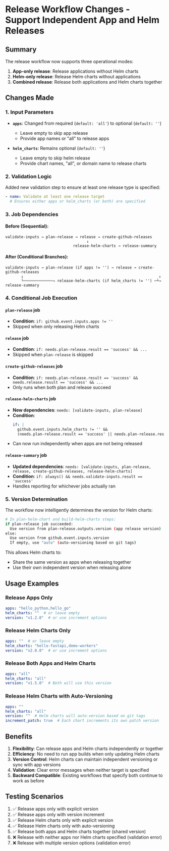 # Release Workflow Changes - Support Independent App and Helm Releases

## Summary

The release workflow now supports three operational modes:
1. **App-only release**: Release applications without Helm charts
2. **Helm-only release**: Release Helm charts without applications
3. **Combined release**: Release both applications and Helm charts together

## Changes Made

### 1. Input Parameters
- **`apps`**: Changed from required (`default: 'all'`) to optional (`default: ''`)
  - Leave empty to skip app release
  - Provide app names or "all" to release apps
  
- **`helm_charts`**: Remains optional (`default: ''`)
  - Leave empty to skip helm release
  - Provide chart names, "all", or domain name to release charts

### 2. Validation Logic
Added new validation step to ensure at least one release type is specified:
```yaml
- name: Validate at least one release target
  # Ensures either apps or helm_charts (or both) are specified
```

### 3. Job Dependencies

#### Before (Sequential):
```
validate-inputs → plan-release → release → create-github-releases
                                    ↓
                              release-helm-charts → release-summary
```

#### After (Conditional Branches):
```
validate-inputs → plan-release (if apps != '') → release → create-github-releases
       ↓                                                            ↓
       └─────────────→ release-helm-charts (if helm_charts != '') ─┴→ release-summary
```

### 4. Conditional Job Execution

#### `plan-release` job
- **Condition**: `if: github.event.inputs.apps != ''`
- Skipped when only releasing Helm charts

#### `release` job
- **Condition**: `if: needs.plan-release.result == 'success' && ...`
- Skipped when `plan-release` is skipped

#### `create-github-releases` job
- **Condition**: `if: needs.plan-release.result == 'success' && needs.release.result == 'success' && ...`
- Only runs when both plan and release succeed

#### `release-helm-charts` job
- **New dependencies**: `needs: [validate-inputs, plan-release]`
- **Condition**: 
  ```yaml
  if: |
    github.event.inputs.helm_charts != '' && 
    (needs.plan-release.result == 'success' || needs.plan-release.result == 'skipped')
  ```
- Can now run independently when apps are not being released

#### `release-summary` job
- **Updated dependencies**: `needs: [validate-inputs, plan-release, release, create-github-releases, release-helm-charts]`
- **Condition**: `if: always() && needs.validate-inputs.result == 'success'`
- Handles reporting for whichever jobs actually ran

### 5. Version Determination

The workflow now intelligently determines the version for Helm charts:

```bash
# In plan-helm-chart and build-helm-charts steps:
if plan-release job succeeded:
  Use version from plan-release.outputs.version (app release version)
else:
  Use version from github.event.inputs.version
  If empty, use "auto" (auto-versioning based on git tags)
```

This allows Helm charts to:
- Share the same version as apps when releasing together
- Use their own independent version when releasing alone

## Usage Examples

### Release Apps Only
```yaml
apps: "hello_python,hello_go"
helm_charts: ""  # or leave empty
version: "v1.2.0"  # or use increment options
```

### Release Helm Charts Only
```yaml
apps: ""  # or leave empty
helm_charts: "hello-fastapi,demo-workers"
version: "v2.0.0"  # or use increment options
```

### Release Both Apps and Helm Charts
```yaml
apps: "all"
helm_charts: "all"
version: "v1.5.0"  # Both will use this version
```

### Release Helm Charts with Auto-Versioning
```yaml
apps: ""
helm_charts: "all"
version: ""  # Helm charts will auto-version based on git tags
increment_patch: true  # Each chart increments its own patch version
```

## Benefits

1. **Flexibility**: Can release apps and Helm charts independently or together
2. **Efficiency**: No need to run app builds when only updating Helm charts
3. **Version Control**: Helm charts can maintain independent versioning or sync with app versions
4. **Validation**: Clear error messages when neither target is specified
5. **Backward Compatible**: Existing workflows that specify both continue to work as before

## Testing Scenarios

1. ✅ Release apps only with explicit version
2. ✅ Release apps only with version increment
3. ✅ Release Helm charts only with explicit version
4. ✅ Release Helm charts only with auto-versioning
5. ✅ Release both apps and Helm charts together (shared version)
6. ❌ Release with neither apps nor Helm charts specified (validation error)
7. ❌ Release with multiple version options (validation error)

